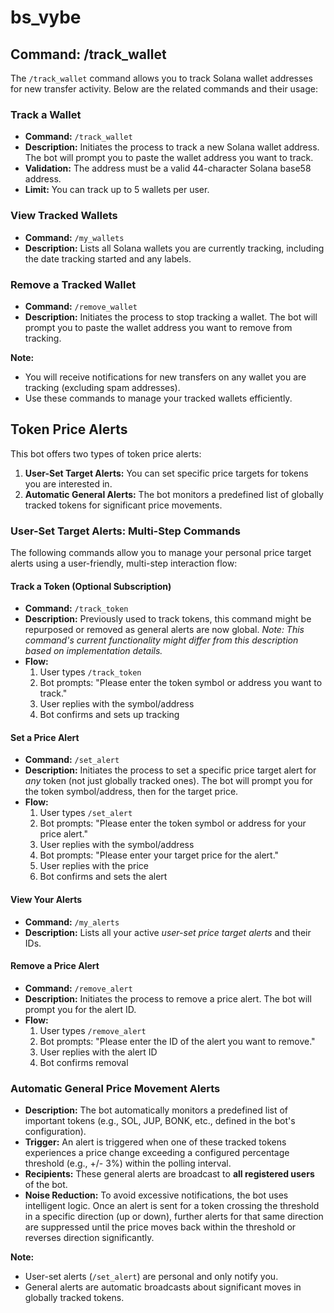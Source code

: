 # bs_vybe

## Command: /track_wallet

The `/track_wallet` command allows you to track Solana wallet addresses for new transfer activity. Below are the related commands and their usage:

### Track a Wallet
- **Command:** `/track_wallet`
- **Description:** Initiates the process to track a new Solana wallet address. The bot will prompt you to paste the wallet address you want to track.
- **Validation:** The address must be a valid 44-character Solana base58 address.
- **Limit:** You can track up to 5 wallets per user.

### View Tracked Wallets
- **Command:** `/my_wallets`
- **Description:** Lists all Solana wallets you are currently tracking, including the date tracking started and any labels.

### Remove a Tracked Wallet
- **Command:** `/remove_wallet`
- **Description:** Initiates the process to stop tracking a wallet. The bot will prompt you to paste the wallet address you want to remove from tracking.

**Note:**
- You will receive notifications for new transfers on any wallet you are tracking (excluding spam addresses).
- Use these commands to manage your tracked wallets efficiently.

## Token Price Alerts

This bot offers two types of token price alerts:

1.  **User-Set Target Alerts:** You can set specific price targets for tokens you are interested in.
2.  **Automatic General Alerts:** The bot monitors a predefined list of globally tracked tokens for significant price movements.

### User-Set Target Alerts: Multi-Step Commands

The following commands allow you to manage your personal price target alerts using a user-friendly, multi-step interaction flow:

#### Track a Token (Optional Subscription)
- **Command:** `/track_token`
- **Description:** Previously used to track tokens, this command might be repurposed or removed as general alerts are now global. *Note: This command's current functionality might differ from this description based on implementation details.*
- **Flow:**
  1. User types `/track_token`
  2. Bot prompts: "Please enter the token symbol or address you want to track."
  3. User replies with the symbol/address
  4. Bot confirms and sets up tracking

#### Set a Price Alert
- **Command:** `/set_alert`
- **Description:** Initiates the process to set a specific price target alert for *any* token (not just globally tracked ones). The bot will prompt you for the token symbol/address, then for the target price.
- **Flow:**
  1. User types `/set_alert`
  2. Bot prompts: "Please enter the token symbol or address for your price alert."
  3. User replies with the symbol/address
  4. Bot prompts: "Please enter your target price for the alert."
  5. User replies with the price
  6. Bot confirms and sets the alert

#### View Your Alerts
- **Command:** `/my_alerts`
- **Description:** Lists all your active *user-set price target alerts* and their IDs.

#### Remove a Price Alert
- **Command:** `/remove_alert`
- **Description:** Initiates the process to remove a price alert. The bot will prompt you for the alert ID.
- **Flow:**
  1. User types `/remove_alert`
  2. Bot prompts: "Please enter the ID of the alert you want to remove."
  3. User replies with the alert ID
  4. Bot confirms removal

### Automatic General Price Movement Alerts

- **Description:** The bot automatically monitors a predefined list of important tokens (e.g., SOL, JUP, BONK, etc., defined in the bot's configuration).
- **Trigger:** An alert is triggered when one of these tracked tokens experiences a price change exceeding a configured percentage threshold (e.g., +/- 3%) within the polling interval.
- **Recipients:** These general alerts are broadcast to **all registered users** of the bot.
- **Noise Reduction:** To avoid excessive notifications, the bot uses intelligent logic. Once an alert is sent for a token crossing the threshold in a specific direction (up or down), further alerts for that same direction are suppressed until the price moves back within the threshold or reverses direction significantly.

**Note:**
- User-set alerts (`/set_alert`) are personal and only notify you.
- General alerts are automatic broadcasts about significant moves in globally tracked tokens.